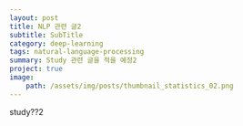```yaml
---
layout: post
title: NLP 관련 글2
subtitle: SubTitle
category: deep-learning
tags: natural-language-processing
summary: Study 관련 글을 적을 예정2
project: true
image:
    path: /assets/img/posts/thumbnail_statistics_02.png
---
```



study??2